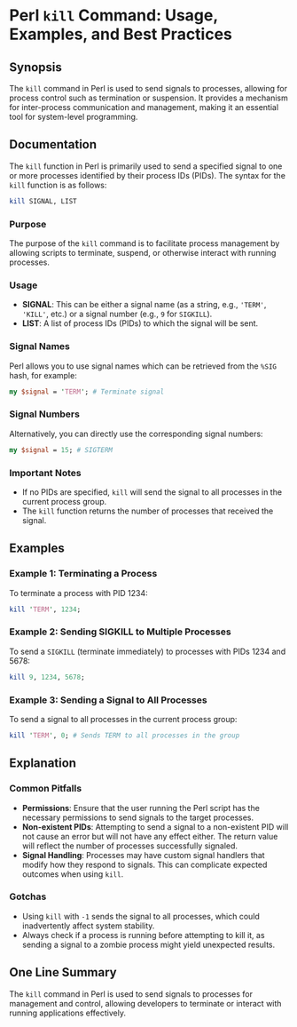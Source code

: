<!--
Meta Description: # Perl `kill` Command: Usage, Examples, and Best Practices ## Synopsis The `kill` command in Perl is used to send signals to processes, allowing for p...
Meta Keywords: signal, kill, processes, perl, process
-->

# Perl `kill` Command: Usage, Examples, and Best Practices

## Synopsis
The `kill` command in Perl is used to send signals to processes, allowing for process control such as termination or suspension. It provides a mechanism for inter-process communication and management, making it an essential tool for system-level programming.

## Documentation
The `kill` function in Perl is primarily used to send a specified signal to one or more processes identified by their process IDs (PIDs). The syntax for the `kill` function is as follows:

```perl
kill SIGNAL, LIST
```

### Purpose
The purpose of the `kill` command is to facilitate process management by allowing scripts to terminate, suspend, or otherwise interact with running processes.

### Usage
- **SIGNAL**: This can be either a signal name (as a string, e.g., `'TERM'`, `'KILL'`, etc.) or a signal number (e.g., `9` for `SIGKILL`).
- **LIST**: A list of process IDs (PIDs) to which the signal will be sent.

### Signal Names
Perl allows you to use signal names which can be retrieved from the `%SIG` hash, for example:
```perl
my $signal = 'TERM'; # Terminate signal
```

### Signal Numbers
Alternatively, you can directly use the corresponding signal numbers:
```perl
my $signal = 15; # SIGTERM
```

### Important Notes
- If no PIDs are specified, `kill` will send the signal to all processes in the current process group.
- The `kill` function returns the number of processes that received the signal.

## Examples
### Example 1: Terminating a Process
To terminate a process with PID 1234:
```perl
kill 'TERM', 1234;
```

### Example 2: Sending SIGKILL to Multiple Processes
To send a `SIGKILL` (terminate immediately) to processes with PIDs 1234 and 5678:
```perl
kill 9, 1234, 5678;
```

### Example 3: Sending a Signal to All Processes
To send a signal to all processes in the current process group:
```perl
kill 'TERM', 0; # Sends TERM to all processes in the group
```

## Explanation
### Common Pitfalls
- **Permissions**: Ensure that the user running the Perl script has the necessary permissions to send signals to the target processes.
- **Non-existent PIDs**: Attempting to send a signal to a non-existent PID will not cause an error but will not have any effect either. The return value will reflect the number of processes successfully signaled.
- **Signal Handling**: Processes may have custom signal handlers that modify how they respond to signals. This can complicate expected outcomes when using `kill`.

### Gotchas
- Using `kill` with `-1` sends the signal to all processes, which could inadvertently affect system stability.
- Always check if a process is running before attempting to kill it, as sending a signal to a zombie process might yield unexpected results.

## One Line Summary
The `kill` command in Perl is used to send signals to processes for management and control, allowing developers to terminate or interact with running applications effectively.